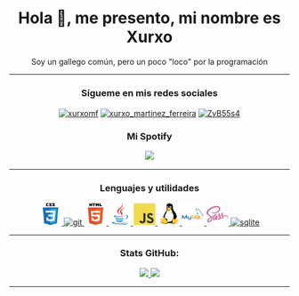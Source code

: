 <h1 align="center">Hola 👋, me presento, mi nombre es Xurxo</h1>
<p align="center">Soy un gallego común, pero un poco "loco" por la programación</p>

<hr>

<h3 align="center">Sígueme en mis redes sociales</h3>
<p align="center">
<a href="https://twitter.com/xurxomf" target="blank"><img align="center" src="https://raw.githubusercontent.com/rahuldkjain/github-profile-readme-generator/master/src/images/icons/Social/twitter.svg" alt="xurxomf" height="30" width="40" /></a>
<a href="https://instagram.com/xurxo_martinez_ferreira" target="blank"><img align="center" src="https://raw.githubusercontent.com/rahuldkjain/github-profile-readme-generator/master/src/images/icons/Social/instagram.svg" alt="xurxo_martinez_ferreira" height="30" width="40" /></a>
<a href="https://discord.gg/ZvB55s4" target="blank"><img align="center" src="https://raw.githubusercontent.com/rahuldkjain/github-profile-readme-generator/master/src/images/icons/Social/discord.svg" alt="ZvB55s4" height="30" width="40" /></a>
</p>

<h3 align="center">Mi Spotify</h3>
<div align="center">
  <a href="https://open.spotify.com/user/prbo3g78pqe2ea0162jryhojs">
    <img src="https://spotify-github-profile.vercel.app/api/view?uid=prbo3g78pqe2ea0162jryhojs&cover_image=true&theme=novatorem&bar_color=53b14f&bar_color_cover=true">
  </a>
</div>

<hr>

<h3 align="center">Lenguajes y utilidades</h3>
<p align="center"> <a href="https://www.w3schools.com/css/" target="_blank" rel="noreferrer"> <img src="https://raw.githubusercontent.com/devicons/devicon/master/icons/css3/css3-original-wordmark.svg" alt="css3" width="40" height="40"/> </a> <a href="https://git-scm.com/" target="_blank" rel="noreferrer"> <img src="https://www.vectorlogo.zone/logos/git-scm/git-scm-icon.svg" alt="git" width="40" height="40"/> </a> <a href="https://www.w3.org/html/" target="_blank" rel="noreferrer"> <img src="https://raw.githubusercontent.com/devicons/devicon/master/icons/html5/html5-original-wordmark.svg" alt="html5" width="40" height="40"/> </a> <a href="https://www.java.com" target="_blank" rel="noreferrer"> <img src="https://raw.githubusercontent.com/devicons/devicon/master/icons/java/java-original.svg" alt="java" width="40" height="40"/> </a> <a href="https://developer.mozilla.org/en-US/docs/Web/JavaScript" target="_blank" rel="noreferrer"> <img src="https://raw.githubusercontent.com/devicons/devicon/master/icons/javascript/javascript-original.svg" alt="javascript" width="40" height="40"/> </a> <a href="https://www.linux.org/" target="_blank" rel="noreferrer"> <img src="https://raw.githubusercontent.com/devicons/devicon/master/icons/linux/linux-original.svg" alt="linux" width="40" height="40"/> </a> <a href="https://www.mysql.com/" target="_blank" rel="noreferrer"> <img src="https://raw.githubusercontent.com/devicons/devicon/master/icons/mysql/mysql-original-wordmark.svg" alt="mysql" width="40" height="40"/> </a> <a href="https://sass-lang.com" target="_blank" rel="noreferrer"> <img src="https://raw.githubusercontent.com/devicons/devicon/master/icons/sass/sass-original.svg" alt="sass" width="40" height="40"/> </a> <a href="https://www.sqlite.org/" target="_blank" rel="noreferrer"> <img src="https://www.vectorlogo.zone/logos/sqlite/sqlite-icon.svg" alt="sqlite" width="40" height="40"/> </a> </p>

<hr>

<h3 align="center">Stats GitHub:</h3>
<p align="center">
  <a href="https://github.com/XurxoMF">
  <img width="48%" src="https://github-readme-stats.vercel.app/api?username=XurxoMF&show_icons=true&theme=jolly&count_private=true&hide_border=true&card_height=300" />
  </a>
  <a href="https://github.com/XurxoMF">
  <img width="48%" src="https://github-readme-stats.vercel.app/api/top-langs/?username=XurxoMF&theme=jolly&count_private=true&hide_border=true&card_height=300" />
  </a>
</p>

<hr>

